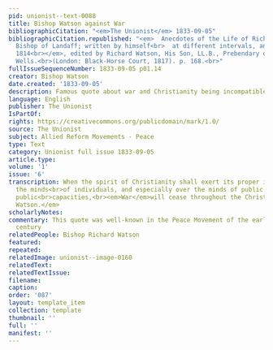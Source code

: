 ```yaml
---
pid: unionist--text-0088
title: Bishop Watson against War
bibliographicCitation: "<em>The Unionist</em> 1833-09-05"
bibliographicCitation.republished: "<em>  Anecdotes of the Life of Richard Watson,
  Bishop of Landaff; written by himself<br>  at different intervals, and revised in
  1814<br></em>, edited by Richard Watson, His Son, LL.B., Prebendary of Landaff and
  Wells.<br>(London: Black-Horse Court, 1817). p. 168.<br>"
fullIssueSequenceNumber: 1833-09-05 p01.14
creator: Bishop Watson
date.created: '1833-09-05'
description: Famous quote about war and Christianity being incompatible
language: English
publisher: The Unionist
IsPartOf: 
rights: https://creativecommons.org/publicdomain/mark/1.0/
source: The Unionist
subject: Allied Reform Movements - Peace
type: Text
category: Unionist full issue 1833-09-05
article.type: 
volume: '1'
issue: '6'
transcription: When the spirit of Christianity shall exert its proper influence over
  the minds<br>of individuals, and especially over the minds of public men in their
  public<br>capacities,<br><em>War</em>will cease throughout the Christian World.—<br><em>Bishop
  Watson.</em>
scholarlyNotes: 
commentary: This quote was well-known in the Peace Movement of the early nineteenth
  century
relatedPeople: Bishop Richard Watson
featured: 
repeated: 
relatedImage: unionist--image-0160
relatedText: 
relatedTextIssue: 
filename: 
caption: 
order: '087'
layout: template_item
collection: template
thumbnail: ''
full: ''
manifest: ''
---
```

